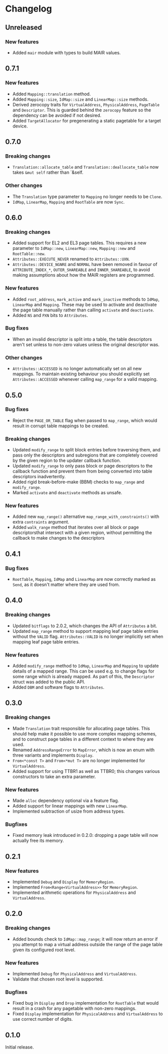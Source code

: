 # Changelog

## Unreleased

### New features

- Added `mair` module with types to build MAIR values.

## 0.7.1

### New features

- Added `Mapping::translation` method.
- Added `Mapping::size`, `IdMap::size` and `LinearMap::size` methods.
- Derived zerocopy traits for `VirtualAddress`, `PhysicalAddress`, `PageTable` and `Descriptor`.
  This is guarded behind the `zerocopy` feature so the dependency can be avoided if not desired.
- Added `TargetAllocator` for pregenerating a static pagetable for a target device.

## 0.7.0

### Breaking changes

- `Translation::allocate_table` and `Translation::deallocate_table` now takes `&mut self` rather
  than `&self.

### Other changes

- The `Translation` type parameter to `Mapping` no longer needs to be `Clone`.
- `IdMap`, `LinearMap`, `Mapping` and `RootTable` are now `Sync`.

## 0.6.0

### Breaking changes

- Added support for EL2 and EL3 page tables. This requires a new parameter to `IdMap::new`,
  `LinearMap::new`, `Mapping::new` and `RootTable::new`.
- `Attributes::EXECUTE_NEVER` renamed to `Attributes::UXN`.
- `Attributes::DEVICE_NGNRE` and `NORMAL` have been removed in favour of `ATTRIBUTE_INDEX_*`,
  `OUTER_SHAREABLE` and `INNER_SHAREABLE`, to avoid making assumptions about how the MAIR registers
  are programmed.

### New features

- Added `root_address`, `mark_active` and `mark_inactive` methods to `IdMap`, `LinearMap` and
  `Mapping`. These may be used to activate and deactivate the page table manually rather than
  calling `activate` and `deactivate`.
- Added `NS` and `PXN` bits to `Attributes`.

### Bug fixes

- When an invalid descriptor is split into a table, the table descriptors aren't set unless to
  non-zero values unless the original descriptor was.

### Other changes

- `Attributes::ACCESSED` is no longer automatically set on all new mappings. To maintain existing
  behaviour you should explicitly set `Attributes::ACCESSED` whenever calling `map_range` for a
  valid mapping.

## 0.5.0

### Bug fixes

- Reject the `PAGE_OR_TABLE` flag when passed to `map_range`, which would result in corrupt table
  mappings to be created.

### Breaking changes

- Updated `modify_range` to split block entries before traversing them, and pass only the
  descriptors and subregions that are completely covered by the given region to the updater callback
  function.
- Updated `modify_range` to only pass block or page descriptors to the callback function and prevent
  them from being converted into table descriptors inadvertently.
- Added rigid break-before-make (BBM) checks to `map_range` and `modify_range`.
- Marked `activate` and `deactivate` methods as unsafe.

### New features

- Added new `map_range()` alternative `map_range_with_constraints()` with extra `contraints`
  argument.
- Added `walk_range` method that iterates over all block or page descriptorsthat intersect with a
  given region, without permitting the callback to make changes to the descriptors

## 0.4.1

### Bug fixes

- `RootTable`, `Mapping`, `IdMap` and `LinearMap` are now correctly marked as `Send`, as it doesn't
  matter where they are used from.

## 0.4.0

### Breaking changes

- Updated `bitflags` to 2.0.2, which changes the API of `Attributes` a bit.
- Updated `map_range` method to support mapping leaf page table entries without the `VALID` flag.
  `Attributes::VALID` is no longer implicitly set when mapping leaf page table entries.

### New features

- Added `modify_range` method to `IdMap`, `LinearMap` and `Mapping` to update details of a mapped
  range. This can be used e.g. to change flags for some range which is already mapped. As part of
  this, the `Descriptor` struct was added to the public API.
- Added `DBM` and software flags to `Attributes`.

## 0.3.0

### Breaking changes

- Made `Translation` trait responsible for allocating page tables. This should help make it possible
  to use more complex mapping schemes, and to construct page tables in a different context to where
  they are used.
- Renamed `AddressRangeError` to `MapError`, which is now an enum with three variants and implements
  `Display`.
- `From<*const T>` and `From<*mut T>` are no longer implemented for `VirtualAddress`.
- Added support for using TTBR1 as well as TTBR0; this changes various constructors to take an extra
  parameter.

### New features

- Made `alloc` dependency optional via a feature flag.
- Added support for linear mappings with new `LinearMap`.
- Implemented subtraction of usize from address types.

### Bugfixes

- Fixed memory leak introduced in 0.2.0: dropping a page table will now actually free its memory.

## 0.2.1

### New features

- Implemented `Debug` and `Display` for `MemoryRegion`.
- Implemented `From<Range<VirtualAddress>>` for `MemoryRegion`.
- Implemented arithmetic operations for `PhysicalAddress` and `VirtualAddress`.

## 0.2.0

### Breaking changes

- Added bounds check to `IdMap::map_range`; it will now return an error if you attempt to map a
  virtual address outside the range of the page table given its configured root level.

### New features

- Implemented `Debug` for `PhysicalAddress` and `VirtualAddress`.
- Validate that chosen root level is supported.

### Bugfixes

- Fixed bug in `Display` and `Drop` implementation for `RootTable` that would result in a crash for
  any pagetable with non-zero mappings.
- Fixed `Display` implementation for `PhysicalAddress` and `VirtualAddress` to use correct number of
  digits.

## 0.1.0

Initial release.
